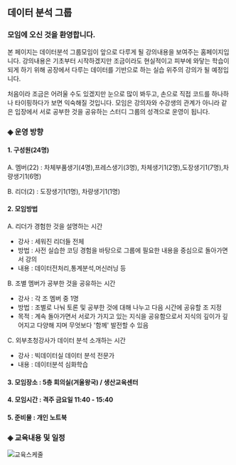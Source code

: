 ## 데이터 분석 그룹 

### 모임에 오신 것을 환영합니다.

본 페이지는 데이터분석 그룹모임이 앞으로 다루게
될 강의내용을 보여주는 홈페이지입니다. 강의내용은
기초부터 시작하겠지만 조금이라도 현실적이고 피부에
와닿는 학습이 되게 하기 위해 공장에서 다루는
데이터를 기반으로 하는 실습 위주의 강의가 될 예정입니다.

처음이라 조금은 어려울 수도 있겠지만 눈으로 많이 봐두고,
손으로 직접 코드를 하나하나 타이핑하다가 보면 
익숙해질 것입니다. 모임은 강의자와 수강생의 관계가
아니라 같은 입장에서 서로 공부한 것을 공유하는
스터디 그룹의 성격으로 운영이 됩니다.

### ◈ 운영 방향
#### 1. 구성원(24명)
A. 멤버(22) : 차체부품생기(4명),프레스생기(3명),
              차체생기1(2명),도장생기1(7명),차량생기1(6명)
              
B. 리더(2) : 도장생기1(1명), 차량생기1(1명)

#### 2. 모임방법

A. 리더가 경험한 것을 설명하는 시간
 - 강사 : 세워진 리더들 전체
 - 방법 : 사전 실습한 코딩 경험을 바탕으로
          그룹에 필요한 내용을 중심으로 돌아가면서 강의
 - 내용 : 데이터전처리,통계분석,머신러닝 등

B. 조별 멤버가 공부한 것을 공유하는 시간
  - 강사 : 각 조 멤버 중 1명
  - 방법 : 조별로 나눠 토론 및 공부한 것에 대해
           나누고 다음 시간에 공유할 조 지정
  - 목적 : 계속 돌아가면서 서로가 가지고 있는 지식을
          공유함으로서 지식의 깊이가 깊어지고 다양해
          지며 무엇보다 '함께' 발전할 수 있음

C. 외부초청강사가 데이터 분석 소개하는 시간
 - 강사 : 빅데이터실 데이터 분석 전문가
 - 내용 : 데이터분석 심화학습
 
#### 3. 모임장소 : 5층 회의실(겨울왕국) / 생산교육센터
#### 4. 모임시간 : 격주 금요일 11:40 - 15:40
#### 5. 준비물 : 개인 노트북

### ◈ 교육내용 및 일정

![교육스케줄](https://user-images.githubusercontent.com/50024239/70683168-8fdd7d00-1ce4-11ea-9bc0-d31338c55911.png)
